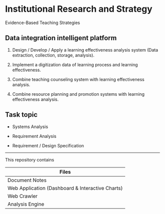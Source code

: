 # Institutional Research and Strategy

Evidence-Based Teaching Strategies


## Data integration intelligent platform

1. Design / Develop / Apply a learning effectiveness analysis system (Data extraction, collection, storage, analysis).

2. Implement a digitization data of learning process and learning effectiveness.

3. Combine teaching counseling system with learning effectiveness analysis.

4. Combine resource planning and promotion systems with learning effectiveness analysis.


## Task topic

* Systems Analysis

* Requirement Analysis

* Requirement / Design Specification

---

This repository contains

| Files                                            |
| ------------------------------------------------ |
| Document Notes                                   |
| Web Application (Dashboard & Interactive Charts) |
| Web Crawler                                      |
| Analysis Engine                                  |
